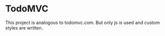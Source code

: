 # TodoMVC
This project is analogous to todomvc.com. But only js is used and custom styles are written.
